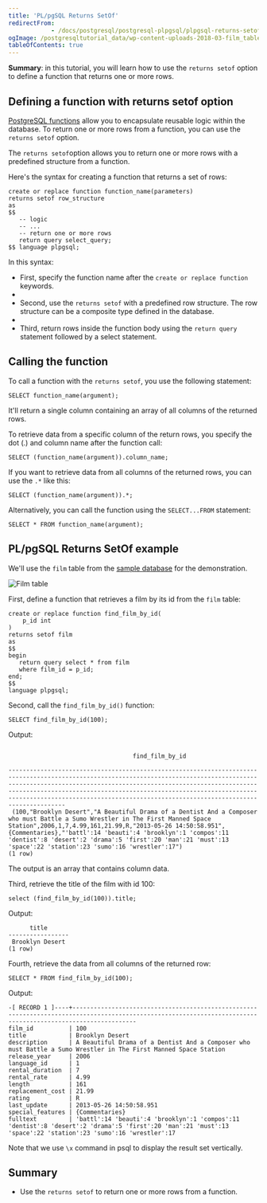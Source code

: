 ```yaml
---
title: 'PL/pgSQL Returns SetOf'
redirectFrom: 
            - /docs/postgresql/postgresql-plpgsql/plpgsql-returns-setof/
ogImage: /postgresqltutorial_data/wp-content-uploads-2018-03-film_table.png
tableOfContents: true
---
```



**Summary**: in this tutorial, you will learn how to use the `returns setof` option to define a function that returns one or more rows.





## Defining a function with returns setof option





[PostgreSQL functions](https://www.postgresqltutorial.com/postgresql-plpgsql/postgresql-create-function/) allow you to encapsulate reusable logic within the database. To return one or more rows from a function, you can use the `returns setof` option.





The `returns setof`option allows you to return one or more rows with a predefined structure from a function.





Here's the syntax for creating a function that returns a set of rows:





```
create or replace function function_name(parameters)
returns setof row_structure
as
$$
   -- logic
   -- ...
   -- return one or more rows
   return query select_query;
$$ language plpgsql;
```





In this syntax:





- First, specify the function name after the `create or replace function` keywords.
-
- Second, use the `returns setof` with a predefined row structure. The row structure can be a composite type defined in the database.
-
- Third, return rows inside the function body using the `return query` statement followed by a select statement.





## Calling the function





To call a function with the `returns setof`, you use the following statement:





```
SELECT function_name(argument);
```





It'll return a single column containing an array of all columns of the returned rows.





To retrieve data from a specific column of the return rows, you specify the dot (.) and column name after the function call:





```
SELECT (function_name(argument)).column_name;
```





If you want to retrieve data from all columns of the returned rows, you can use the `.*` like this:





```
SELECT (function_name(argument)).*;
```





Alternatively, you can call the function using the `SELECT...FROM` statement:





```
SELECT * FROM function_name(argument);
```





## PL/pgSQL Returns SetOf example





We'll use the `film` table from the [sample database](https://www.postgresqltutorial.com/postgresql-getting-started/postgresql-sample-database/) for the demonstration.





![Film table](/postgresqltutorial_data/wp-content-uploads-2018-03-film_table.png)





First, define a function that retrieves a film by its id from the `film` table:





```
create or replace function find_film_by_id(
	p_id int
)
returns setof film
as
$$
begin
   return query select * from film
   where film_id = p_id;
end;
$$
language plpgsql;
```





Second, call the `find_film_by_id()` function:





```
SELECT find_film_by_id(100);
```





Output:





```

                                   find_film_by_id

------------------------------------------------------------------------------------------------------------------------------------------------------------------------------------------------------------------------------------------------------------------------------------------------------------------------------------------------------------------------------
 (100,"Brooklyn Desert","A Beautiful Drama of a Dentist And a Composer who must Battle a Sumo Wrestler in The First Manned Space Station",2006,1,7,4.99,161,21.99,R,"2013-05-26 14:50:58.951",{Commentaries},"'battl':14 'beauti':4 'brooklyn':1 'compos':11 'dentist':8 'desert':2 'drama':5 'first':20 'man':21 'must':13 'space':22 'station':23 'sumo':16 'wrestler':17")
(1 row)
```





The output is an array that contains column data.





Third, retrieve the title of the film with id 100:





```
select (find_film_by_id(100)).title;
```





Output:





```
      title
-----------------
 Brooklyn Desert
(1 row)
```





Fourth, retrieve the data from all columns of the returned row:





```
SELECT * FROM find_film_by_id(100);
```





Output:





```
-[ RECORD 1 ]----+--------------------------------------------------------------------------------------------------------------------------------------------------------------
film_id          | 100
title            | Brooklyn Desert
description      | A Beautiful Drama of a Dentist And a Composer who must Battle a Sumo Wrestler in The First Manned Space Station
release_year     | 2006
language_id      | 1
rental_duration  | 7
rental_rate      | 4.99
length           | 161
replacement_cost | 21.99
rating           | R
last_update      | 2013-05-26 14:50:58.951
special_features | {Commentaries}
fulltext         | 'battl':14 'beauti':4 'brooklyn':1 'compos':11 'dentist':8 'desert':2 'drama':5 'first':20 'man':21 'must':13 'space':22 'station':23 'sumo':16 'wrestler':17
```





Note that we use `\x` command in psql to display the result set vertically.





## Summary





- Use the `returns setof` to return one or more rows from a function.


